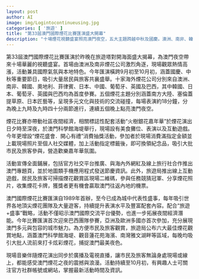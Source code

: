 ```yaml
---
layout: post
author: AI
image: img/Logintocontinueusing.jpg
categories: [ '旅遊' ]
title: "第33屆澳門國際煙花比賽匯演盛大開幕"
description: "十場煙花視聽盛宴照亮澳門夜空，五大主題跨越中秋及國慶。澳洲、南非、韓國、菲律賓、日本等十國頂尖團隊參戰，嘉年華、美食攤位、抽獎活動帶動夜間經濟。各大觀賞熱點吸引遊客打卡，煙花同步直播與線上互動，展現澳門多元包容魅力。"
---
```

第33屆澳門國際煙花比賽匯演於昨晚在旅遊塔對開海面盛大揭幕，為澳門夜空帶來十場華麗的視聽盛宴。首場由澳洲及南非煙花公司激烈角逐，現場觀眾熱情高漲，活動兼具國際氣氛與本地特色。今年匯演橫跨9月初至10月初，涵蓋國慶、中秋等重要節日，吸引大量居民與旅客共襄盛舉。十家海外煙花公司分別來自澳洲、南非、韓國、奧地利、菲律賓、日本、中國、葡萄牙、英國及巴西，其中韓國、日本、葡萄牙、英國與巴西均為首度參賽。五個煙花主題分別涵蓋南方大陸、塞倫蓋提草原、日本匠藝等，呈現多元文化與技術的交流碰撞，每場表演約18分鐘，分為晚上九時及九時四十分兩節進行，連續五個晚上點亮澳門夜空。

煙花比賽亦帶動社區夜間經濟，相關標誌性配套活動“火樹銀花嘉年華”於煙花演出日夕時至深夜，於澳門科學館海堤舉行，現場設有美食攤位、表演以及互動遊戲。今年更增設“煙花盛會．開心有禮”消費抽獎活動，參加者於現場消費滿指定金額並上載現場照片至個人社交媒體，加上活動指定標籤後，即可換領紀念品，吸引大批市民及旅客參與，營造歡樂嘉年華氛圍。

活動宣傳全面鋪展，包括官方社交平台推廣、與海內外網紅及線上旅行社合作推出澳門專題頁，並於地圖類手機應用程式發送節慶資訊。此外，旅遊局推出線上互動遊戲，居民及旅客可掃描煙花觀賞區現場二維碼，參與任務競猜冠軍、分享煙花照片，收集煙花卡牌，獲獎者更有機會贏取澳門往返內地的機票。

澳門國際煙花比賽匯演自1989年首辦，至今已成為城中代表性盛事，每年吸引世界各地頂尖煙花團隊及大量遊客，持續提升表演水平及豐富配套內容。配合“旅遊+盛事”戰略，活動不僅昭示澳門國際交流平台優勢，也進一步拓展夜間經濟潛能。今年比賽匯演首次迎來巴西團隊參賽，亞洲及歐洲多國亦首次參加，充分展現澳門多元與包容的城市魅力。為方便市民及旅客觀賞，旅遊局公布六大最佳煙花觀賞地點，涵蓋澳門科學館海堤、觀音蓮花苑海濱、南灣雅文湖畔等區域，每晚均吸引大批人流前來打卡炫彩煙花，捕捉澳門最美夜色。

現場音樂伴隨煙花演出同步於廣播及電視直播，讓市民及旅客無論身處現場或線上，都能感受澳門煙花之夜的震撼與浪漫。活動持續至10月初，有興趣人士可關注官方社群帳號或網站，掌握最新活動時間及資訊。